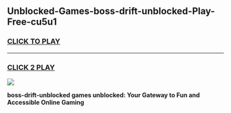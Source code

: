 
## Unblocked-Games-boss-drift-unblocked-Play-Free-cu5u1
<h3>
<a href="https://premium76.site?title=boss-drift-unblocked&ref=10A">CLICK TO PLAY</a></h3>
<hr>

<h3>
<a href="https://premium76.site?title=boss-drift-unblocked&ref=10A">CLICK 2 PLAY</a>
  
</h3>

<a href="https://premium76.site?title=boss-drift-unblocked&ref=10A"><img src="https://clearcache.store/games.png"></a>


**boss-drift-unblocked games unblocked: Your Gateway to Fun and Accessible Online Gaming**
